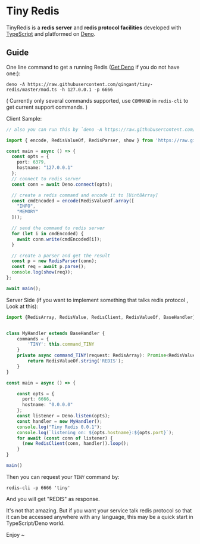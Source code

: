 # Tiny Redis

TinyRedis is a **redis server** and **redis protocol facilities** developed with [TypeScript](https://www.typescriptlang.org) and platformed on [Deno](https://deno.land/). 

## Guide

One line command to get a running Redis ([Get Deno](https://deno.land/) if you do not have one:):

```shell
deno -A https://raw.githubusercontent.com/qingant/tiny-redis/master/mod.ts -h 127.0.0.1 -p 6666
```
( Currently only several commands supported, use `COMMAND` in `redis-cli` to get current support commands. )

Client Sample:
```typescript
// also you can run this by `deno -A https://raw.githubusercontent.com/qingant/tiny-redis/master/samples/cli.ts`

import { encode, RedisValueOf, RedisParser, show } from 'https://raw.githubusercontent.com/qingant/tiny-redis/master/mod.ts';

const main = async () => {
  const opts = {
    port: 6379,
    hostname: "127.0.0.1"
  };
  // connect to redis server
  const conn = await Deno.connect(opts);

  // create a redis command and encode it to [Uint8Array]
  const cmdEncoded = encode(RedisValueOf.array([
    "INFO",
    "MEMORY"
  ]));

  // send the command to redis server
  for (let i in cmdEncoded) {
    await conn.write(cmdEncoded[i]);
  }

  // create a parser and get the result
  const p = new RedisParser(conn);
  const req = await p.parse();
  console.log(show(req));
};

await main();
```

Server Side (if you want to implement something that talks redis protocol , Look at this):

```typescript
import {RedisArray, RedisValue, RedisClient, RedisValueOf, BaseHandler} from 'https://raw.githubusercontent.com/qingant/tiny-redis/master/mod.ts';


class MyHandler extends BaseHandler {
    commands = {
        'TINY': this.command_TINY
    }
    private async command_TINY(request: RedisArray): Promise<RedisValue> {
        return RedisValueOf.string('REDIS');
    }
}

const main = async () => {

    const opts = {
      port: 6666,
      hostname: "0.0.0.0"
    };
    const listener = Deno.listen(opts);
    const handler = new MyHandler();
    console.log("Tiny Redis 0.0.1");
    console.log(`listening on: ${opts.hostname}:${opts.port}`);
    for await (const conn of listener) {
      (new RedisClient(conn, handler)).loop();
    }
}

main()
```

Then you can request your `TINY` command by:

```
redis-cli -p 6666 'tiny'
```
And you will get "REDIS" as response.

It's not that amazing. But if you want your service talk redis protocol so that it can be accessed anywhere with any language, this may be a quick start in TypeScript/Deno world.

Enjoy ~

